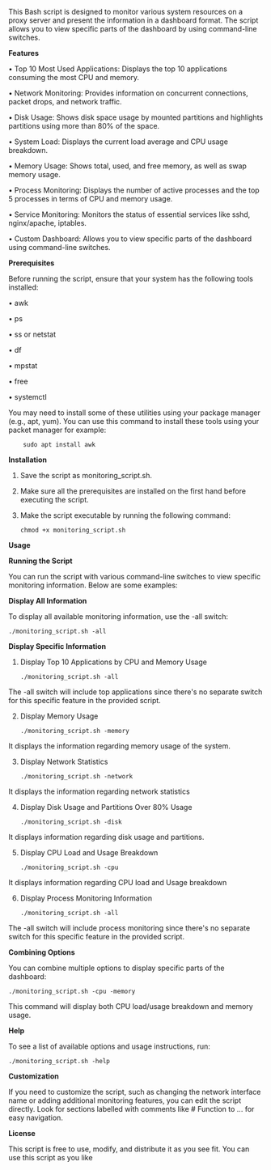 This Bash script is designed to monitor various system resources on a proxy server and present the information in a dashboard format. The script allows you to view specific parts of the dashboard by using command-line switches.

**Features**

•	Top 10 Most Used Applications: Displays the top 10 applications consuming the most CPU and memory.

•	Network Monitoring: Provides information on concurrent connections, packet drops, and network traffic.

•	Disk Usage: Shows disk space usage by mounted partitions and highlights partitions using more than 80% of the space.

•	System Load: Displays the current load average and CPU usage breakdown.

•	Memory Usage: Shows total, used, and free memory, as well as swap memory usage.

•	Process Monitoring: Displays the number of active processes and the top 5 processes in terms of CPU and memory usage.

•	Service Monitoring: Monitors the status of essential services like sshd, nginx/apache, iptables.

•	Custom Dashboard: Allows you to view specific parts of the dashboard using command-line switches.


**Prerequisites**

Before running the script, ensure that your system has the following tools installed:

•	awk

•	ps

•	ss or netstat

•	df

•	mpstat

•	free

•	systemctl

You may need to install some of these utilities using your package manager (e.g., apt, yum). You can use this command to install these tools using your packet manager for example:

  
        sudo apt install awk


**Installation**

1.	Save the script as monitoring_script.sh.

2.	Make sure all the prerequisites are installed on the first hand before executing the script.

3.	Make the script executable by running the following command:


        chmod +x monitoring_script.sh


**Usage**

**Running the Script**

You can run the script with various command-line switches to view specific monitoring information. Below are some examples:

**Display All Information**

To display all available monitoring information, use the -all switch:

    
    ./monitoring_script.sh -all 


**Display Specific Information**

1.	Display Top 10 Applications by CPU and Memory Usage


        ./monitoring_script.sh -all


The -all switch will include top applications since there's no separate switch for this specific feature in the provided script.


2.	Display Memory Usage

        ./monitoring_script.sh -memory

It displays the information regarding memory usage of the system.

3.	Display Network Statistics

        ./monitoring_script.sh -network

It displays the information regarding network statistics


4.	Display Disk Usage and Partitions Over 80% Usage

        ./monitoring_script.sh -disk

It displays information regarding disk usage and partitions.

5.	Display CPU Load and Usage Breakdown

        ./monitoring_script.sh -cpu

It displays information regarding CPU load and Usage breakdown

6.	Display Process Monitoring Information

        ./monitoring_script.sh -all

The -all switch will include process monitoring since there's no separate switch for this specific feature in the provided script.


**Combining Options**

You can combine multiple options to display specific parts of the dashboard:
  
    ./monitoring_script.sh -cpu -memory

This command will display both CPU load/usage breakdown and memory usage.

**Help**

To see a list of available options and usage instructions, run:

    ./monitoring_script.sh -help

**Customization**

If you need to customize the script, such as changing the network interface name or adding additional monitoring features, you can edit the script directly. Look for sections labelled with comments like # Function to ... for easy navigation.

**License**

This script is free to use, modify, and distribute it as you see fit. You can use this script as you like
